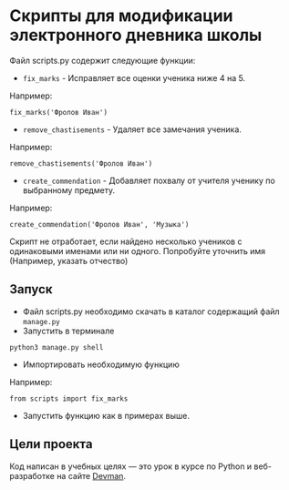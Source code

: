 # Скрипты для модификации электронного дневника школы

Файл scripts.py содержит следующие функции:

- `fix_marks` - Исправляет все оценки ученика ниже 4 на 5.

Например:
```
fix_marks('Фролов Иван')
```

- `remove_chastisements` - Удаляет все замечания ученика.

Например:
```
remove_chastisements('Фролов Иван')
```

- `create_commendation` - Добавляет похвалу от учителя ученику по выбранному предмету.

Например:
```
create_commendation('Фролов Иван', 'Музыка')
```

Скрипт не отработает, если найдено несколько учеников с одинаковыми именами или ни одного. Попробуйте уточнить имя (Например, указать отчество)

## Запуск

- Файл scripts.py необходимо скачать в каталог содержащий файл `manage.py`
- Запустить в терминале
```
python3 manage.py shell
```
- Импортировать необходимую функцию

Например:
```
from scripts import fix_marks
```
- Запустить функцию как в примерах выше.

## Цели проекта

Код написан в учебных целях — это урок в курсе по Python и веб-разработке на сайте [Devman](https://dvmn.org).
